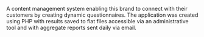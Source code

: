 A content management system enabling this brand to connect with their customers by creating dynamic questionnaires. The application was created using PHP with results saved to flat files accessible via an administrative tool and with aggregate reports sent daily via email.
